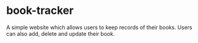 # book-tracker
A simple website which allows users to keep records of their books. Users can also add, delete and update their book.
